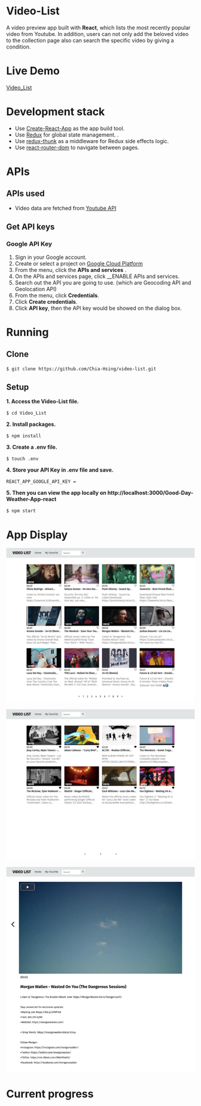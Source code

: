 
# Video-List

A video preview app built with __React__, which lists the most recently popular video from Youtube. In addition, users can not only add the beloved video to the collection page also can search the specific video by giving a condition.

# Live Demo

[Video_List](https://chia-hsing.github.io/video-list/#/)

# Development stack
- Use [Create-React-App](https://create-react-app.dev/) as the app build tool.
- Use [Redux](https://redux.js.org/) for global state management. .
- Use [redux-thunk](https://github.com/reduxjs/redux-thunk) as a middleware for Redux side effects logic.
- Use [react-router-dom](https://github.com/ReactTraining/react-router/tree/master/packages/react-router-dom) to navigate between pages.

# APIs

## APIs used
  - Video data are fetched from [Youtube API](https://developers.google.com/youtube/v3/docs/videos/list)
## Get API keys
  ### Google API Key
  1. Sign in your Google account.
  2. Create or select a project on [Google Cloud Platform](https://console.developers.google.com/)
  3. From the menu, click the __APIs and services__ .
  4. On the APIs and services page, click __ENABLE APIs and services.
  5. Search out the API you are going to use. (which are Geocoding API and Geolocation API)
  6. From the menu, click __Credentials__.
  7. Click __Create credentials__.
  8. Click __API key__, then the API key would be showed on the dialog box.

# Running
## Clone
```
$ git clone https://github.com/Chia-Hsing/video-list.git
```
  
## Setup
**1. Access the Video-List file.**
```
$ cd Video_List
```
**2. Install packages.**
```
$ npm install
```
**3. Create a .env file.**
```
$ touch .env
```
**4. Store your API Key in .env file and save.**
```
REACT_APP_GOOGLE_API_KEY = 

```
**5. Then you can view the app locally on http://localhost:3000/Good-Day-Weather-App-react**
```
$ npm start
```
# App Display

![image](https://github.com/Chia-Hsing/video-list/blob/master/img1.png)

![image](https://github.com/Chia-Hsing/video-list/blob/master/img2.png)


![image](https://github.com/Chia-Hsing/video-list/blob/master/img3.png)


# Current progress
